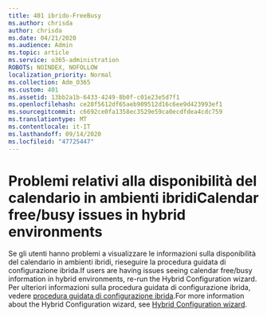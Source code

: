 ```yaml
---
title: 401 ibrido-FreeBusy
ms.author: chrisda
author: chrisda
ms.date: 04/21/2020
ms.audience: Admin
ms.topic: article
ms.service: o365-administration
ROBOTS: NOINDEX, NOFOLLOW
localization_priority: Normal
ms.collection: Adm_O365
ms.custom: 401
ms.assetid: 13bb2a1b-6433-4249-8b0f-c01e23e5d7f1
ms.openlocfilehash: ce28f5612df65aeb909512d16c6ee9d423993ef1
ms.sourcegitcommit: c6692ce0fa1358ec3529e59ca0ecdfdea4cdc759
ms.translationtype: MT
ms.contentlocale: it-IT
ms.lasthandoff: 09/14/2020
ms.locfileid: "47725447"
---
```

# <a name="calendar-freebusy-issues-in-hybrid-environments"></a><span data-ttu-id="27b6f-102">Problemi relativi alla disponibilità del calendario in ambienti ibridi</span><span class="sxs-lookup"><span data-stu-id="27b6f-102">Calendar free/busy issues in hybrid environments</span></span>

<span data-ttu-id="27b6f-103">Se gli utenti hanno problemi a visualizzare le informazioni sulla disponibilità del calendario in ambienti ibridi, rieseguire la procedura guidata di configurazione ibrida.</span><span class="sxs-lookup"><span data-stu-id="27b6f-103">If users are having issues seeing calendar free/busy information in hybrid environments, re-run the Hybrid Configuration wizard.</span></span> <span data-ttu-id="27b6f-104">Per ulteriori informazioni sulla procedura guidata di configurazione ibrida, vedere [procedura guidata di configurazione ibrida](https://go.microsoft.com/fwlink/p/?linkid=528149).</span><span class="sxs-lookup"><span data-stu-id="27b6f-104">For more information about the Hybrid Configuration wizard, see [Hybrid Configuration wizard](https://go.microsoft.com/fwlink/p/?linkid=528149).</span></span>
